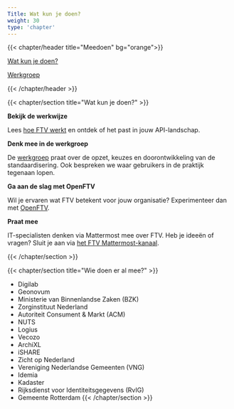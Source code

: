 ```yaml
---
Title: Wat kun je doen?
weight: 30
type: 'chapter'
---
```


{{< chapter/header title="Meedoen" bg="orange">}}

<div class="sub-navigation-wrapper">
<div class="sub-navigation-tab-selected utrecht-paragraph pt-1 sub-navigation-tab">
   <p>
      <a href="../wat_kun_je_doen">Wat kun je doen?</a> 
   </p>
</div>
<div class="utrecht-paragraph pt-1 sub-navigation-tab">
   <p>
      <a href="../werkgroep">Werkgroep</a>
   </p>
</div>
</div>

{{< /chapter/header >}}

{{< chapter/section title="Wat kun je doen?" >}}

**Bekijk de werkwijze**

Lees [hoe FTV werkt](../methodiek) en ontdek of het past in jouw API-landschap.

**Denk mee in de werkgroep**

De [werkgroep](werkgroep) praat over de opzet, keuzes en doorontwikkeling van de standaardisering. Ook bespreken we waar gebruikers in de praktijk tegenaan lopen.

**Ga aan de slag met OpenFTV**

Wil je ervaren wat FTV betekent voor jouw organisatie? Experimenteer dan met [OpenFTV](../toepassen/openftv).

**Praat mee**

IT-specialisten denken via Mattermost mee over FTV. Heb je ideeën of vragen? Sluit je aan via [ het FTV Mattermost-kanaal](https://digilab.overheid.nl/chat/digilab/channels/federatieve-toegangsverlening).

{{< /chapter/section >}}

{{< chapter/section title="Wie doen er al mee?" >}}
- Digilab
- Geonovum
- Ministerie van Binnenlandse Zaken (BZK)
- Zorginstituut Nederland
- Autoriteit Consument & Markt (ACM)
- NUTS
- Logius
- Vecozo
- ArchiXL
- iSHARE
- Zicht op Nederland
- Vereniging Nederlandse Gemeenten (VNG)
- Idemia
- Kadaster
- Rijksdienst voor Identiteitsgegevens (RvIG)
- Gemeente Rotterdam
{{< /chapter/section >}}

